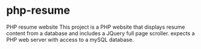 # php-resume
PHP resume website
This project is a PHP website that displays resume content from a database and includes a JQuery full page scroller.
expects a PHP web server with access to a mySQL database.
